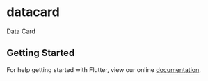 # datacard

Data Card

## Getting Started

For help getting started with Flutter, view our online
[documentation](https://flutter.io/).
